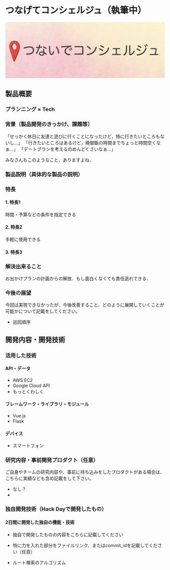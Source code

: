 # つなげてコンシェルジュ（執筆中）

<!--[![Product Name](image.png)](https://www.youtube.com/watch?v=G5rULR53uMk)-->
![image_logo](header_img.png)

## 製品概要
### プランニング × Tech

### 背景（製品開発のきっかけ、課題等）
「せっかく休日に友達と遊びに行くことになったけど，特に行きたいところもないし…」
「行きたいところはあるけど，晩御飯の時間までちょっと時間空くなぁ…」
「デートプランを考えるのめんどくさいなぁ…」

みなさんもこのようなこと，ありますよね．


### 製品説明（具体的な製品の説明）

### 特長

#### 1. 特長1
時間・予算などの条件を指定できる

#### 2. 特長2
手軽に使用できる

#### 3. 特長3

### 解決出来ること
お出かけプランの計画からの解放．もし面白くなくても責任逃れできる．

### 今後の展望
今回は実現できなかったが、今後改善すること、どのように展開していくことが可能かについて記載をしてください。

* 巡回順序


## 開発内容・開発技術
### 活用した技術
#### API・データ
* AWS EC2
* Google Cloud API
* もっとくわしく

#### フレームワーク・ライブラリ・モジュール
* Vue.js
* Flask

#### デバイス
* スマートフォン

### 研究内容・事前開発プロダクト（任意）
ご自身やチームの研究内容や、事前に持ち込みをしたプロダクトがある場合は、こちらに実績なども含め記載をして下さい。

* なし？
* 


### 独自開発技術（Hack Dayで開発したもの）
#### 2日間に開発した独自の機能・技術
* 独自で開発したものの内容をこちらに記載してください
* 特に力を入れた部分をファイルリンク、またはcommit_idを記載してください（任意）

* ルート検索のアルゴリズム
